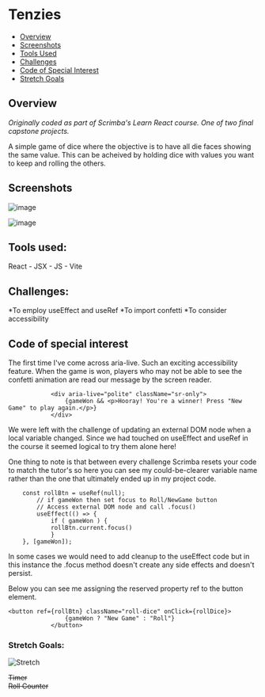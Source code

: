 # Tenzies

* [Overview](#overview)
* [Screenshots](#screenshots)
* [Tools Used](#tools-used)
* [Challenges](#challenges)
* [Code of Special Interest](#code-of-special-interest)
* [Stretch Goals](#stretch-goals)

## Overview
*Originally coded as part of Scrimba's Learn React course. One of two final capstone projects.*

A simple game of dice where the objective is to have all die faces showing the same value.
This can be acheived by holding dice with values you want to keep and rolling the others.

## Screenshots

![image](https://github.com/user-attachments/assets/a3591422-9698-4c3a-9f70-fe7a84cb9a3d)


![image](https://github.com/user-attachments/assets/05d74f66-048e-41a1-bc3e-fb60153a3f2d)

## Tools used:
React - JSX - JS - Vite

## Challenges:
*To employ useEffect and useRef
*To import confetti
*To consider accessibility

## Code of special interest

The first time I've come across aria-live. Such an exciting accessibility feature. When the game is won, players who may not be able to see the confetti animation are read our message by the screen reader.
```
            <div aria-live="polite" className="sr-only">
                {gameWon && <p>Hooray! You're a winner! Press "New Game" to play again.</p>}
            </div>
```

We were left with the challenge of updating an external DOM node when a local variable changed. Since we had touched on useEffect and useRef in the course it seemed logical to try them alone here!

One thing to note is that between every challenge Scrimba resets your code to match the tutor's so here you can see my could-be-clearer variable name rather than the one that ultimately ended up in my project code.

```
    const rollBtn = useRef(null);
        // if gameWon then set focus to Roll/NewGame button
        // Access external DOM node and call .focus()
        useEffect(() => {
            if ( gameWon ) { 
            rollBtn.current.focus()
            }
    }, [gameWon]);
```

In some cases we would need to add cleanup to the useEffect code but in this instance the .focus method doesn't create any side effects and doesn't persist.

Below you can see me assigning the reserved property ref to the button element.

```
<button ref={rollBtn} className="roll-dice" onClick={rollDice}>
                {gameWon ? "New Game" : "Roll"}
            </button>
```

### Stretch Goals:
![Stretch](https://github.com/user-attachments/assets/ddc6668b-15a5-47d1-9584-2a2ee876b463)


~~Timer~~\
~~Roll Counter~~
